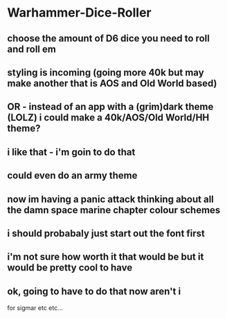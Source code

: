# Warhammer-Dice-Roller
choose the amount of D6 dice you need to roll and roll em
-
styling is incoming (going more 40k but may make another that is AOS and Old World based)
-
OR - instead of an app with a (grim)dark theme (LOLZ) i could make a 40k/AOS/Old World/HH theme?
-
i like that - i'm goin to do that
-
could even do an army theme
-
now im having a panic attack thinking about all the damn space marine chapter colour schemes
-
i should probabaly just start out the font first
-
i'm not sure how worth it that would be but it would be pretty cool to have
-
ok, going to have to do that now aren't i
-
for sigmar etc etc...